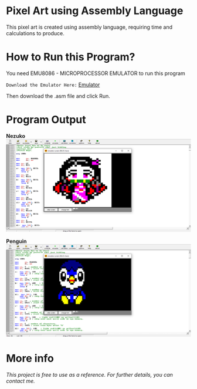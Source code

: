 # Pixel Art using Assembly Language
This pixel art is created using assembly language, requiring time and calculations to produce.

# How to Run this Program?
You need EMU8086 - MICROPROCESSOR EMULATOR to run this program

`Download the Emulator Here:` [Emulator](https://emu8086-microprocessor-emulator.en.softonic.com/)

Then download the .asm file and click Run.


# Program Output

**Nezuko**
![](https://github.com/PhitzZ/pixelarts/blob/main/Output/Nezuko.png)

**Penguin**
![](https://github.com/PhitzZ/pixelarts/blob/main/Output/Penguin.png)


# More info
_This project is free to use as a reference. For further details, you can contact me._
